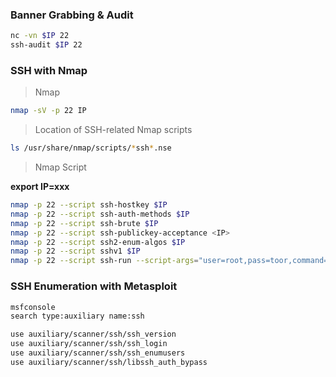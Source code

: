 ### Banner Grabbing & Audit
```bash
nc -vn $IP 22
ssh-audit $IP 22
```
### SSH  with Nmap

> Nmap
```bash
nmap -sV -p 22 IP
```

> Location of SSH-related Nmap scripts
```bash
ls /usr/share/nmap/scripts/*ssh*.nse
```

> Nmap Script  

**export IP=xxx**

```bash
nmap -p 22 --script ssh-hostkey $IP
nmap -p 22 --script ssh-auth-methods $IP
nmap -p 22 --script ssh-brute $IP
nmap -p 22 --script ssh-publickey-acceptance <IP>
nmap -p 22 --script ssh2-enum-algos $IP
nmap -p 22 --script sshv1 $IP
nmap -p 22 --script ssh-run --script-args="user=root,pass=toor,command=uname -a" $IP
```

### SSH Enumeration with Metasploit

```bash
msfconsole
search type:auxiliary name:ssh

use auxiliary/scanner/ssh/ssh_version
use auxiliary/scanner/ssh/ssh_login
use auxiliary/scanner/ssh/ssh_enumusers
use auxiliary/scanner/ssh/libssh_auth_bypass
```

